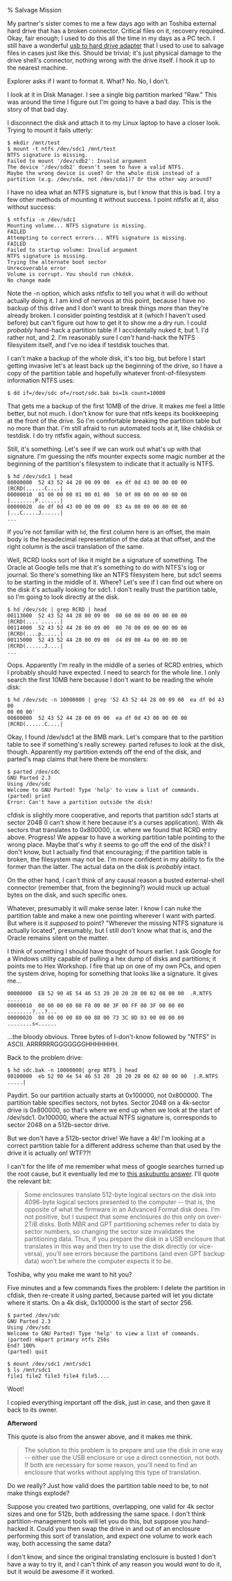 % Salvage Mission

My partner's sister comes to me a few days ago with an Toshiba external
hard drive that has a broken connector. Critical files on it, recovery
required. Okay, fair enough; I used to do this all the time in my days as a
PC tech. I still have a wonderful [usb to hard drive adapter][adapter] that
I used to use to salvage files in cases just like this. Should be trivial;
it's just physical damage to the drive shell's connector, nothing wrong with
the drive itself. I hook it up to the nearest machine.

Explorer asks if I want to format it. What? No. No, I don't.

I look at it in Disk Manager. I see a single big partition marked "Raw." This
was around the time I figure out I'm going to have a bad day. This is the
story of that bad day.

I disconnect the disk and attach it to my Linux laptop to have a closer
look. Trying to mount it fails utterly:

```
$ mkdir /mnt/test
$ mount -t ntfs /dev/sdc1 /mnt/test
NTFS signature is missing.
Failed to mount '/dev/sdb2': Invalid argument
The device '/dev/sdb2' doesn't seem to have a valid NTFS.
Maybe the wrong device is used? Or the whole disk instead of a
partition (e.g. /dev/sda, not /dev/sda1)? Or the other way around?
```

I have no idea what an NTFS signature is, but I know that this is bad. I try
a few other methods of mounting it without success. I point ntfsfix at it,
also without success:

```
$ ntfsfix -n /dev/sdc1
Mounting volume... NTFS signature is missing.
FAILED
Attempting to correct errors... NTFS signature is missing.
FAILED
Failed to startup volume: Invalid argument
NTFS signature is missing.
Trying the alternate boot sector
Unrecoverable error
Volume is corrupt. You should run chkdsk.
No change made
```

Note the -n option, which asks ntfsfix to tell you what it will do without
actually doing it. I am kind of nervous at this point, because I have no backup
of this drive and I don't want to break things more than they're already
broken. I consider pointing testdisk at it (which I haven't used before)
but can't figure out how to get it to show me a dry run. I could *probably*
hand-hack a partition table if I accidentally nuked it, but 1. I'd rather not,
and 2. I'm reasonably sure I *can't* hand-hack the NTFS filesystem itself,
and I've no idea if testdisk touches that.

I can't make a backup of the whole disk, it's too big, but before I start
getting invasive let's at least back up the beginning of the drive, so I
have a copy of the partition table and hopefully whatever front-of-filesystem
information NTFS uses:

```
$ dd if=/dev/sdc of=/root/sdc.bak bs=1k count=10000
```

That gets me a backup of the first 10MB of the drive. It makes me feel a little
better, but not much. I don't know for sure that ntfs keeps its bookkeeping
at the front of the drive. So I'm comfortable breaking the partition table
but no more than that. I'm still afraid to run automated tools at it, like
chkdisk or testdisk. I do try ntfsfix again, without success.

Still, it's something. Let's see if we can work out what's up with that
signature. I'm guessing the ntfs mounter expects some magic number at the
beginning of the partition's filesystem to indicate that it actually is NTFS.

```
$ hd /dev/sdc1 | head
00000000  52 43 52 44 28 00 09 00  ea df 0d 43 00 00 00 00  |RCRD(......C....|
00000010  01 00 00 00 01 00 01 00  50 0f 00 00 00 00 00 00  |........P.......|
00000020  de df 0d 43 00 00 00 00  83 4a 00 00 00 00 00 00  |...C.....J......|
...
```

If you're not familiar with `hd`, the first column here is an offset, the
main body is the hexadecimal representation of the data at that offset,
and the right column is the ascii translation of the same.

Well, RCRD looks sort of like it might be a signature of something. The Oracle
at Google tells me that it's something to do with NTFS's log or journal. So
there's something like an NTFS filesystem here, but sdc1 seems to be starting
in the middle of it. Where? Let's see if I can find out where on the disk
it's actually looking for sdc1. I don't really trust the partition table,
so I'm going to look directly at the disk.

```
$ hd /dev/sdc | grep RCRD | head
00113000  52 43 52 44 28 00 09 00  00 60 00 00 00 00 00 00  |RCRD(....`......|
00114000  52 43 52 44 28 00 09 00  00 70 00 00 00 00 00 00  |RCRD(....p......|
00115000  52 43 52 44 28 00 09 00  d4 09 00 4a 00 00 00 00  |RCRD(......J....|
...
```

Oops. Apparently I'm really in the middle of a series of RCRD entries, which
I probably should have expected. I need to search for the whole line. I only
search the first 10MB here because I don't want to be reading the whole disk:

```
$ hd /dev/sdc -n 10000000 | grep '52 43 52 44 28 00 09 00  ea df 0d 43 00
00 00 00'
00800000  52 43 52 44 28 00 09 00  ea df 0d 43 00 00 00 00  |RCRD(......C....|
```

Okay, I found /dev/sdc1 at the 8MB mark. Let's compare that to the partition
table to see if something's really screwey. parted refuses to look at the
disk, though. Apparently my partition extends off the end of the disk,
and parted's map claims that here there be monsters:

```
$ parted /dev/sdc
GNU Parted 2.3
Using /dev/sdc
Welcome to GNU Parted! Type 'help' to view a list of commands.
(parted) print
Error: Can't have a partition outside the disk!
```

cfdisk is slightly more cooperative, and reports that partition sdc1 starts
at sector 2048 (I can't show it here because it's a curses application). With
4k sectors that translates to 0x800000, i.e. where we found that RCRD entry
above. Progress! We appear to have a working partition table pointing to
the wrong place. Maybe that's why it seems to go off the end of the disk? I
don't know, but I actually find that encouraging; if the partition table is
broken, the filesystem may not be. I'm more confident in my ability to fix
the former than the latter. The actual data on the disk is *probably* intact.

On the other hand, I can't think of any causal reason a busted external-shell
connector (remember that, from the beginning?) would muck up actual bytes
on the disk, and such specific ones.

Whatever, presumably it will make sense later. I know I can nuke the partition
table and make a new one pointing wherever I want with parted. But where is
it *supposed* to point? "Wherever the missing NTFS signature is actually
located", presumably, but I still don't know what that is, and the Oracle
remains silent on the matter.

I think of something I should have thought of hours earlier. I ask Google for
a Windows utility capable of pulling a hex dump of disks and partitions; it
points me to Hex Workshop. I fire that up on one of my own PCs, and open the
system drive, hoping for something that looks like a signature. It gives me...

```
00000000  EB 52 90 4E 54 46 53 20 20 20 20 00 02 08 00 00  .R.NTFS    .....
00000010  00 00 00 00 00 F8 00 00 3F 00 FF 00 3F 00 00 00  ........?...?...
00000020  00 00 00 00 80 00 80 00 73 3C 0D 03 00 00 00 00  ........s<......
```

...the bloody obvious. Three bytes of I-don't-know followed by "NTFS" in
ASCII. ARRRRRRGGGGGGGHHHHHHH.

Back to the problem drive:

```
$ hd sdc.bak -n 10000000| grep NTFS | head
00100000  eb 52 90 4e 54 46 53 20  20 20 20 00 02 08 00 00  |.R.NTFS    .....|
```

Paydirt. So our partition actually starts at 0x100000, not 0x800000. The
partition table specifies sectors, not bytes. Sector 2048 on a 4k-sector
drive is 0x800000, so that's where we end up when we look at the start of
/dev/sdc1. 0x100000, where the actual NTFS signature is, corresponds to
sector 2048 on a 512b-sector drive.

But we don't have a 512b-sector drive! We have a 4k! I'm looking at a correct
partition table for a different address scheme than that used by the drive
it is actually on! WTF??!

I can't for the life of me remember what mess of google searches turned up the
root cause, but it eventually led me to [this askubuntu answer][answer]. I'll
quote the relevant bit:

> Some enclosures translate 512-byte logical sectors on the disk into
> 4096-byte logical sectors presented to the computer -- that is, the
> opposite of what the firmware in an Advanced Format disk does. I'm
> not positive, but I suspect that some enclosures do this only on
> over-2TiB disks. Both MBR and GPT partitioning schemes refer to data
> by sector numbers, so changing the sector size invalidates the
> partitioning data. Thus, if you prepare the disk in a USB enclosure
> that translates in this way and then try to use the disk directly
> (or vice-versa), you'll see errors because the partitions (and even
> GPT backup data) won't be where the computer expects it to be.

Toshiba, why you make me want to hit you?

Five minutes and a few commands fixes the problem:
I delete the partition in cfdisk, then re-create it using parted, because
parted will let you dictate where it starts. On a 4k disk, 0x100000 is the
start of sector 256.

```
$ parted /dev/sdc
GNU Parted 2.3
Using /dev/sdc
Welcome to GNU Parted! Type 'help' to view a list of commands.
(parted) mkpart primary ntfs 256s
End? 100%
(parted) quit

$ mount /dev/sdc1 /mnt/sdc1
$ ls /mnt/sdc1
file1 file2 file3 file4 file5....
```

Woot!

I copied everything important off the disk, just in case, and then gave it
back to its owner.

**Afterword**

This quote is also from the answer above, and it makes me think.

> The solution to this problem is to prepare and use the disk in one
> way -- either use the USB enclosure or use a direct connection, not
> both. If both are necessary for some reason, you'll need to find an
> enclosure that works without applying this type of translation.

Do we really? Just how valid does the partition table need to be, to not
make things explode?

Suppose you created two partitions, overlapping, one valid for 4k sector
sizes and one for 512b, both addressing the same space. I don't think
partition-management tools will let you do this, but suppose you hand-hacked
it. Could you then swap the drive in and out of an enclosure performing this
sort of translation, and expect one volume to work each way, both accessing
the same data?

I don't know, and since the original translating enclosure is busted I
don't have a way to try it, and I can't think of any reason you would *want*
to do it, but it would be awesome if it worked.

[adapter]: http://www.newegg.com/Product/Product.aspx?Item=N82E16812196455
[answer]: http://askubuntu.com/a/337993
